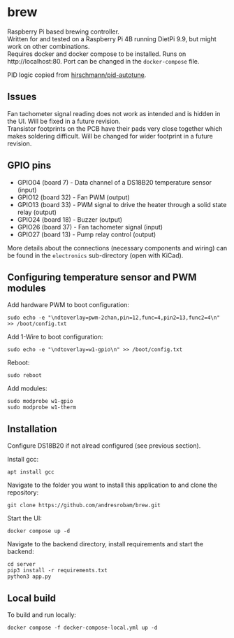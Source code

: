 # brew

Raspberry Pi based brewing controller.\
Written for and tested on a Raspberry Pi 4B running DietPi 9.9, but might work on other combinations.\
Requires docker and docker compose to be installed.
Runs on http://localhost:80. Port can be changed in the `docker-compose` file.

PID logic copied from [hirschmann/pid-autotune](https://github.com/hirschmann/pid-autotune).

## Issues

Fan tachometer signal reading does not work as intended and is hidden in the UI. Will be fixed in a future revision. \
Transistor footprints on the PCB have their pads very close together which makes soldering difficult. Will be changed for wider footprint in a future revision.

## GPIO pins

- GPIO04 (board 7) - Data channel of a DS18B20 temperature sensor (input)
- GPIO12 (board 32) - Fan PWM (output)
- GPIO13 (board 33) - PWM signal to drive the heater through a solid state relay (output)
- GPIO24 (board 18) - Buzzer (output)
- GPIO26 (board 37) - Fan tachometer signal (input)
- GPIO27 (board 13) - Pump relay control (output)

More details about the connections (necessary components and wiring) can be found in the `electronics` sub-directory (open with KiCad).

## Configuring temperature sensor and PWM modules

Add hardware PWM to boot configuration:

```
sudo echo -e "\ndtoverlay=pwm-2chan,pin=12,func=4,pin2=13,func2=4\n" >> /boot/config.txt
```

Add 1-Wire to boot configuration:

```
sudo echo -e "\ndtoverlay=w1-gpio\n" >> /boot/config.txt
```

Reboot:

```
sudo reboot
```

Add modules:

```
sudo modprobe w1-gpio
sudo modprobe w1-therm
```

## Installation

Configure DS18B20 if not alread configured (see previous section).

Install gcc:
```
apt install gcc
```

Navigate to the folder you want to install this application to and clone the repository:
```
git clone https://github.com/andresrobam/brew.git
```

Start the UI:
```
docker compose up -d
```

Navigate to the backend directory, install requirements and start the backend:
```
cd server
pip3 install -r requirements.txt
python3 app.py
```

## Local build

To build and run locally:

```
docker compose -f docker-compose-local.yml up -d
```
